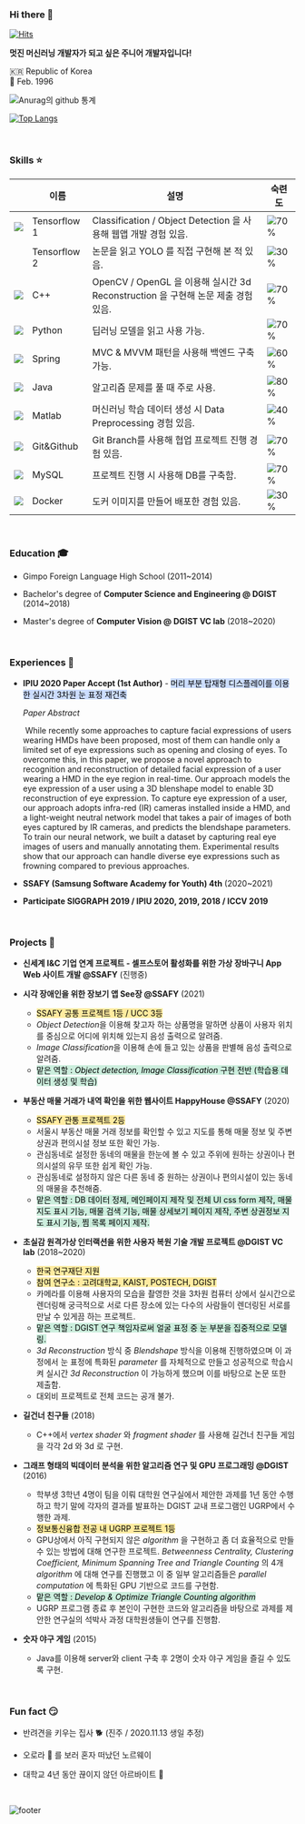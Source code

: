 ### Hi there 👋

[![Hits](https://hits.seeyoufarm.com/api/count/incr/badge.svg?url=https%3A%2F%2Fgithub.com%2Fseoyounji&count_bg=%23FFBA37&title_bg=%23555555&icon=&icon_color=%23E7E7E7&title=hits&edge_flat=false)](https://hits.seeyoufarm.com)

**멋진 머신러닝 개발자가 되고 싶은 주니어 개발자입니다!**

 🇰🇷 Republic of Korea  
🎂 Feb. 1996                                                                                                              

![ Anurag의 github 통계 ](https://github-readme-stats.vercel.app/api?username=seoyounji&hide=prs&show_icons=true&hide_border=true&title_color=000)

[![Top Langs](https://github-readme-stats.vercel.app/api/top-langs/?username=seoyounji&hide=html,CSS&count_private=true)](https://github.com/anuraghazra/github-readme-stats)

​                                        

### Skills :star:


|                                                              | 이름         | 설명                                                         | 숙련도                              |
| ------------------------------------------------------------ | ------------ | ------------------------------------------------------------ | ----------------------------------- |
| <img src="https://img.icons8.com/color/48/000000/tensorflow.png"/> | Tensorflow 1 | Classification / Object Detection 을 사용해 웹앱 개발 경험 있음. | ![70%](https://progress-bar.dev/70) |
|                                                              | Tensorflow 2 | 논문을 읽고 YOLO 를 직접 구현해 본 적 있음.                  | ![30%](https://progress-bar.dev/30) |
| <img src="https://img.icons8.com/color/48/000000/c-plus-plus-logo.png"/> | C++          | OpenCV / OpenGL 을 이용해 실시간 3d Reconstruction 을 구현해 논문 제출 경험 있음. | ![70%](https://progress-bar.dev/70) |
| <img src="https://img.icons8.com/color/48/000000/python.png"/> | Python       | 딥러닝 모델을 읽고 사용 가능.                                | ![70%](https://progress-bar.dev/70) |
| <img src="https://img.icons8.com/color/48/000000/spring-logo.png"/> | Spring       | MVC & MVVM 패턴을 사용해 백엔드 구축 가능.                   | ![60%](https://progress-bar.dev/60) |
| <img src="https://img.icons8.com/nolan/64/java-eclipse.png"/> | Java         | 알고리즘 문제를 풀 때 주로 사용.                             | ![80%](https://progress-bar.dev/80) |
| <img src="https://img.icons8.com/fluent/48/000000/matlab.png"/> | Matlab       | 머신러닝 학습 데이터 생성 시 Data Preprocessing 경험 있음.   | ![40%](https://progress-bar.dev/40) |
| ![](https://img.icons8.com/color/24/000000/git.png)          | Git&Github   | Git Branch를 사용해 협업 프로젝트 진행 경험 있음.            | ![70%](https://progress-bar.dev/70) |
| <img src="https://img.icons8.com/ios-filled/40/000000/mysql-logo.png"/> | MySQL        | 프로젝트 진행 시 사용해 DB를 구축함.                         | ![70%](https://progress-bar.dev/70) |
| <img src="https://img.icons8.com/dusk/64/000000/docker.png"/> | Docker       | 도커 이미지를 만들어 배포한 경험 있음.                       | ![30%](https://progress-bar.dev/30) |

​                                                                                                                                                                                                                                                                                                                                                                                                                                                                                                                                                                                                                                                                                                                                                                                                                                                                                                                                                                                                                                                                                                                                                                                                                                                                                                                                                                                                                                                                                                                                                                                                                                                                                                                                                                                                                                                                                                                                                                                                                                                                                                                                                                                                     

### Education 🎓

- Gimpo Foreign Language High School (2011~2014)

- Bachelor's degree of **Computer Science and Engineering @ DGIST** (2014~2018)

- Master's degree of **Computer Vision @ DGIST VC lab** (2018~2020)

  ​                                

### Experiences :mega:

- **IPIU 2020 Paper Accept (1st Author)** - <mark style="background-color: #CCDDFF">머리 부분 탑재형 디스플레이를 이용한 실시간 3차원 눈 표정 재건축</mark>

  *Paper Abstract*

  ​	While recently some approaches to capture facial expressions of users wearing HMDs have been proposed, most of them can handle only a limited set of eye expressions such as opening and closing of eyes. To overcome this, in this paper, we propose a novel approach to recognition and reconstruction of detailed facial expression of a user wearing a HMD in the eye region in real-time. Our approach models the eye expression of a user using a 3D blenshape model to enable 3D reconstruction of eye expression. To capture eye expression of a user, our approach adopts infra-red (IR) cameras installed inside a HMD, and a light-weight neutral network model that takes a pair of images of both eyes captured by IR cameras, and predicts the blendshape parameters. To train our neural network, we built a dataset by capturing real eye images of users and manually annotating them. Experimental results show that our approach can handle diverse eye expressions such as frowning compared to previous approaches. 

- **SSAFY (Samsung Software Academy for Youth) 4th** (2020~2021)  
  
- **Participate SIGGRAPH 2019 / IPIU 2020, 2019, 2018 / ICCV 2019**
  
  ​                                         
  

### Projects :rainbow:

- **신세계 I&C 기업 연계 프로젝트 - 셀프스토어 활성화를 위한 가상 장바구니 App Web 사이트 개발 @SSAFY** (진행중)

- **시각 장애인을 위한 장보기 앱 See장 @SSAFY** (2021)

  - <mark style="background-color: #FFEBA0">SSAFY 공통 프로젝트 1등 / UCC 3등</mark>
  - *Object Detection*을 이용해 찾고자 하는 상품명을 말하면 상품이 사용자 위치를 중심으로 어디에 위치해 있는지 음성 출력으로 알려줌.
  - *Image Classification*을 이용해 손에 들고 있는 상품을 판별해 음성 출력으로 알려줌.
  - <mark style="background-color: #CCEEDD">맡은 역할 : *Object detection, Image Classification* 구현 전반 (학습용 데이터 생성 및 학습)</mark>

- **부동산 매물 거래가 내역 확인을 위한 웹사이트 HappyHouse @SSAFY** (2020)

  - <mark style="background-color: #FFEBA0">SSAFY 관통 프로젝트 2등</mark>
  - 서울시 부동산 매물 거래 정보를 확인할 수 있고 지도를 통해 매물 정보 및 주변 상권과 편의시설 정보 또한 확인 가능.
  - 관심동네로 설정한 동네의 매물을 한눈에 볼 수 있고 주위에 원하는 상권이나 편의시설의 유무 또한 쉽게 확인 가능.
  - 관심동네로 설정하지 않은 다른 동네 중 원하는 상권이나 편의시설이 있는 동네의 매물을 추천해줌.
  - <mark style="background-color: #CCEEDD">맡은 역할 : DB 데이터 정제, 메인페이지 제작 및 전체 UI css form 제작, 매물 지도 표시 기능, 매물 검색 기능, 매물 상세보기 페이지 제작, 주변 상권정보 지도 표시 기능, 찜 목록 페이지 제작.</mark>

- **초실감 원격가상 인터랙션을 위한 사용자 복원 기술 개발 프로젝트 @DGIST VC lab** (2018~2020)

  - <mark style="background-color: #FFEBA0">한국 연구재단 지원</mark>
  - <mark style="background-color: #FFEBA0">참여 연구소 : 고려대학교, KAIST, POSTECH, DGIST</mark>
  - 카메라를 이용해 사용자의 모습을 촬영한 것을 3차원 컴퓨터 상에서 실시간으로 렌더링해 궁극적으로 서로 다른 장소에 있는 다수의 사람들이 렌더링된 서로를 만날 수 있게끔 하는 프로젝트.
  - <mark style="background-color: #CCEEDD">맡은 역할 : DGIST 연구 책임자로써 얼굴 표정 중 눈 부분을 집중적으로 모델링.</mark>
  - *3d Reconstruction* 방식 중 *Blendshape* 방식을 이용해 진행하였으며 이 과정에서 눈 표정에 특화된 *parameter* 를 자체적으로 만들고 성공적으로 학습시켜 실시간 *3d Reconstruction* 이 가능하게 했으며 이를 바탕으로 논문 또한 제출함.
  - 대외비 프로젝트로 전체 코드는 공개 불가.

- **길건너 친구들** (2018)

  - C++에서 *vertex shader* 와 *fragment shader* 를 사용해 길건너 친구들 게임을 각각 2d 와 3d 로 구현.

- **그래프 형태의 빅데이터 분석을 위한 알고리즘 연구 및 GPU 프로그래밍 @DGIST** (2016)

  - 학부생 3학년 4명이 팀을 이뤄 대학원 연구실에서 제안한 과제를 1년 동안 수행하고 학기 말에 각자의 결과를 발표하는 DGIST 교내 프로그램인 UGRP에서 수행한 과제.
  - <mark style="background-color: #FFEBA0">정보통신융합 전공 내 UGRP 프로젝트 1등</mark>
  - GPU상에서 아직 구현되지 않은 *algorithm* 을 구현하고 좀 더 효율적으로 만들 수 있는 방법에 대해 연구한 프로젝트. *Betweenness Centrality, Clustering Coefficient, Minimum Spanning Tree and Triangle  Counting* 의 4개 *algorithm* 에 대해 연구를 진행했고 이 중 일부 알고리즘들은 *parallel  computation* 에 특화된 GPU 기반으로 코드를 구현함. 
  - <mark style="background-color: #CCEEDD">맡은 역할 : *Develop & Optimize Triangle Counting algorithm*</mark>
  - UGRP 프로그램 종료 후 본인이 구현한 코드와 알고리즘을 바탕으로 과제를 제안한 연구실의 석박사 과정 대학원생들이 연구를 진행함.

- **숫자 야구 게임** (2015)

  - Java를 이용해 server와 client 구축 후 2명이 숫자 야구 게임을 즐길 수 있도록 구현.


​                            

### Fun fact :smirk:

- ️반려견을 키우는 집사 :dog2: (진주 / 2020.11.13 생일 추정)

- 오로라 :stars: 를 보러 혼자 떠났던 노르웨이

- 대학교 4년 동안 끊이지 않던 아르바이트 :running:

  ​                               



![footer](https://capsule-render.vercel.app/api?type=wave&color=83dcb7&height=200&section=footer&fontSize=90)